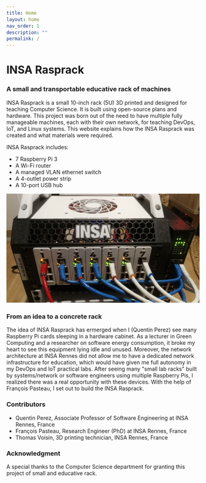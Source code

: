 ```yaml
---
title: Home
layout: home
nav_order: 1
description: ""
permalink: /
---
```



# INSA Rasprack

### A small and transportable educative rack of machines
INSA Rasprack is a small 10-inch rack (5U) 3D printed and designed for teaching Computer Science. 
It is built using open-source plans and hardware.
This project was born out of the need to have multiple fully manageable machines, each with their own network, 
for teaching DevOps, IoT, and Linux systems. 
This website explains how the INSA Rasprack was created and what materials were required.

INSA Rasprack includes:
* 7 Raspberry Pi 3
* A Wi-Fi router
* A managed VLAN ethernet switch
* A 4-outlet power strip
* A 10-port USB hub

![img/](/assets/img/front_rack.jpg)

### From an idea to a concrete rack

The idea of INSA Rasprack has ermerged when I (Quentin Perez) see many Raspberry Pi cards sleeping in a 
hardware cabinet.
As a lecturer in Green Computing and a researcher on software energy consumption, it broke my heart to see this 
equipment lying idle and unused. Moreover, the network architecture at INSA Rennes did not allow me to have a 
dedicated network infrastructure for education, which would have given me full autonomy 
in my DevOps and IoT practical labs.
After seeing many "small lab racks" built by systems/network or software engineers using multiple Raspberry Pis, 
I realized there was a real opportunity with these devices. 
With the help of François Pasteau, I set out to build the INSA Rasprack.

### Contributors
* Quentin Perez, Associate Professor of Software Engineering at INSA Rennes, France
* François Pasteau, Research Engineer (PhD) at INSA Rennes, France
* Thomas Voisin, 3D printing technician, INSA Rennes, France

### Acknowledgment

A special thanks to the Computer Science department for granting this project of small and educative rack.
